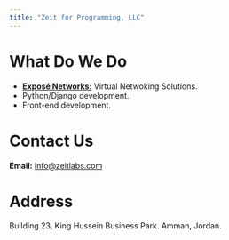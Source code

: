 ```yaml
---
title: "Zeit for Programming, LLC"
---
```


# What Do We Do

 - [**Exposé Networks:**](https://www.nets.im/) Virtual Netwoking Solutions.
 - Python/Django development.
 - Front-end development.
 
# Contact Us
**Email:** <a href="info@zeitlabs.com">info@zeitlabs.com</a>

# Address
Building 23, King Hussein Business Park.
Amman, Jordan.
